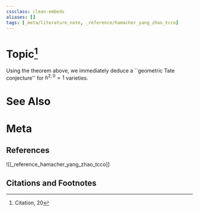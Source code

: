 ```yaml
---
cssclass: clean-embeds
aliases: []
tags: [_meta/literature_note, _reference/hamacher_yang_zhao_tcco]
---
```

# Topic[^1]


Using the theorem above, we immediately deduce a ``geometric Tate conjecture'' for $h^{2, 0} = 1$ varieties. 


# See Also

# Meta
## References
![[_reference_hamacher_yang_zhao_tcco]]


## Citations and Footnotes
[^1]: Citation, 20